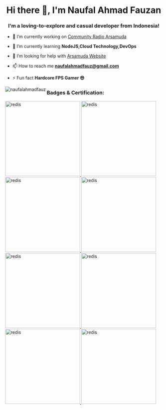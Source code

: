 <h1 align="center">Hi there 👋, I'm Naufal Ahmad Fauzan</h1>
<h3 align="center">I'm a loving-to-explore and casual developer from Indonesia!</h3>

- 🔭 I’m currently working on [Community Radio Arsamuda](https://github.com/naufalahmadfauz/Arsamuda)

- 🌱 I’m currently learning **NodeJS,Cloud Technology,DevOps**

- 🤝 I’m looking for help with [Arsamuda Website](https://github.com/naufalahmadfauz/Arsamuda)

- 📫 How to reach me **naufalahmadfauz@gmail.com**

- ⚡ Fun fact **Hardcore FPS Gamer 😎**

<p><img align="left" src="https://github-readme-stats.vercel.app/api/top-langs?username=naufalahmadfauz&show_icons=true&locale=en&layout=compact" alt="naufalahmadfauz" /></p>
<p>
<h3 align="left">Badges & Certification:</h3>
  <a href="https://www.credly.com/badges/91fd9990-dc47-4520-9806-08b2f1de313a/public_url" target="_blank" rel="noreferrer"> <img src="https://images.credly.com/images/be8fcaeb-c769-4858-b567-ffaaa73ce8cf/image.png" alt="redis" width="240" height="240"/> </a> 
  <a href="https://www.credly.com/badges/d9c6fcc3-f574-416c-a03b-cdb5c20d145d/public_url" target="_blank" rel="noreferrer"> <img src="https://images.credly.com/images/70eb1e3f-d4de-4377-a062-b20fb29594ea/azure-data-fundamentals-600x600.png" alt="redis" width="240" height="240"/> </a>
  <a href="https://www.credly.com/badges/74a7c8dd-c2f2-4d00-ad40-d47d1f0df623/public_url" target="_blank" rel="noreferrer"> <img src="https://images.credly.com/images/4136ced8-75d5-4afb-8677-40b6236e2672/azure-ai-fundamentals-600x600.png" alt="redis" width="240" height="240"/> </a>
  <a href="https://www.credly.com/badges/4fe158e7-7ad2-46ce-ac16-7821ac257360/public_url" target="_blank" rel="noreferrer"> <img src="https://images.credly.com/images/b2db4424-989e-4df9-ad19-1539d2743d74/image.png" alt="redis" width="240" height="240"/> </a>
  <a href="https://www.credly.com/badges/d0028107-1710-43c5-8925-436a633c5ef8/public_url" target="_blank" rel="noreferrer"> <img src="https://images.credly.com/images/70d71df5-f3dc-4380-9b9d-f22513a70417/CCNAITN__1_.png" alt="redis" width="240" height="240"/> </a>
  <a href="https://www.credly.com/badges/c23f9130-e5d3-4586-9a54-0763afd67b20/public_url" target="_blank" rel="noreferrer"> <img src="https://images.credly.com/images/f4ccdba9-dd65-4349-baad-8f05df116443/CCNASRWE__1_.png" alt="redis" width="240" height="240"/> </a>
  <a href="https://www.credly.com/badges/b2da87f9-aba1-4d22-8172-633193095e8d/public_url" target="_blank" rel="noreferrer"> <img src="https://images.credly.com/images/73e4a58b-a8ef-41a3-a7db-9183dd269882/image.png" alt="redis" width="240" height="240"/> </a>
  <a href="https://www.credly.com/badges/0f1a862d-73dc-4d84-a925-123e1670c607/public_url" target="_blank" rel="noreferrer"> <img src="https://images.credly.com/images/00634f82-b07f-4bbd-a6bb-53de397fc3a6/image.png" alt="redis" width="240" height="240"/> </a>
</p>
